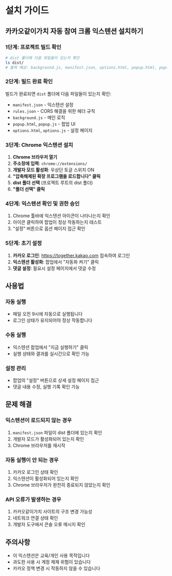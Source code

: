 # 설치 가이드

## 카카오같이가치 자동 참여 크롬 익스텐션 설치하기

### 1단계: 프로젝트 빌드 확인
```bash
# dist 폴더에 다음 파일들이 있는지 확인
ls dist/
# 출력 예상: background.js, manifest.json, options.html, popup.html, popup.js, options.js
```

### 2단계: 빌드 완료 확인
빌드가 완료되면 `dist` 폴더에 다음 파일들이 있는지 확인:
- `manifest.json` - 익스텐션 설정
- `rules.json` - CORS 해결을 위한 헤더 규칙  
- `background.js` - 메인 로직
- `popup.html`, `popup.js` - 팝업 UI
- `options.html`, `options.js` - 설정 페이지

### 3단계: Chrome 익스텐션 설치
1. **Chrome 브라우저 열기**
2. **주소창에 입력**: `chrome://extensions/`
3. **개발자 모드 활성화**: 우상단 토글 스위치 ON
4. **"압축해제된 확장 프로그램을 로드합니다" 클릭**
5. **dist 폴더 선택** (프로젝트 루트의 dist 폴더)
6. **"폴더 선택" 클릭**

### 4단계: 익스텐션 확인 및 권한 승인
1. Chrome 툴바에 익스텐션 아이콘이 나타나는지 확인
2. 아이콘 클릭하여 팝업이 정상 작동하는지 테스트
3. "설정" 버튼으로 옵션 페이지 접근 확인

### 5단계: 초기 설정
1. **카카오 로그인**: https://together.kakao.com 접속하여 로그인
2. **익스텐션 활성화**: 팝업에서 "자동화 켜기" 클릭
3. **댓글 설정**: 필요시 설정 페이지에서 댓글 수정

## 사용법

### 자동 실행
- 매일 오전 9시에 자동으로 실행됩니다
- 로그인 상태가 유지되어야 정상 작동합니다

### 수동 실행
- 익스텐션 팝업에서 "지금 실행하기" 클릭
- 실행 상태와 결과를 실시간으로 확인 가능

### 설정 관리
- 팝업의 "설정" 버튼으로 상세 설정 페이지 접근
- 댓글 내용 수정, 실행 기록 확인 가능

## 문제 해결

### 익스텐션이 로드되지 않는 경우
1. `manifest.json` 파일이 dist 폴더에 있는지 확인
2. 개발자 모드가 활성화되어 있는지 확인
3. Chrome 브라우저를 재시작

### 자동 실행이 안 되는 경우
1. 카카오 로그인 상태 확인
2. 익스텐션이 활성화되어 있는지 확인
3. Chrome 브라우저가 완전히 종료되지 않았는지 확인

### API 오류가 발생하는 경우
1. 카카오같이가치 사이트의 구조 변경 가능성
2. 네트워크 연결 상태 확인
3. 개발자 도구에서 콘솔 오류 메시지 확인

## 주의사항
- 이 익스텐션은 교육/개인 사용 목적입니다
- 과도한 사용 시 계정 제재 위험이 있습니다
- 카카오 정책 변경 시 작동하지 않을 수 있습니다
